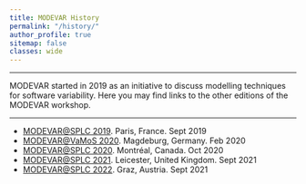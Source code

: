 ```yaml
---
title: MODEVAR History
permalink: "/history/"
author_profile: true
sitemap: false
classes: wide
---
```


---
MODEVAR started in 2019 as an initiative to discuss modelling techniques for software variability. Here you may find links to the other editions of the MODEVAR workshop. 

---

- [MODEVAR@SPLC 2019](https://modevar.github.io/2019/). Paris, France. Sept 2019
- [MODEVAR@VaMoS 2020](https://modevar.github.io/vamos-2020/). Magdeburg, Germany. Feb 2020
- [MODEVAR@SPLC 2020](https://modevar.github.io/splc-2020). Montréal, Canada. Oct 2020
- [MODEVAR@SPLC 2021](https://modevar.github.io/2021). Leicester, United Kingdom. Sept 2021 
- [MODEVAR@SPLC 2022](https://modevar.github.io/). Graz, Austria. Sept 2021 
